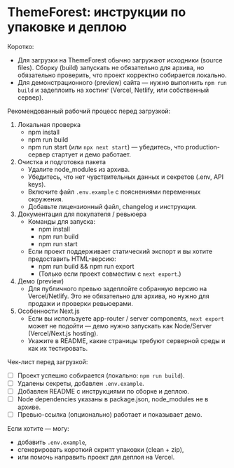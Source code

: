 # ThemeForest: инструкции по упаковке и деплою

Коротко:
- Для загрузки на ThemeForest обычно загружают исходники (source files). Сборку (build) запускать не обязательно для архива, но обязательно проверить, что проект корректно собирается локально.
- Для демонстрационного (preview) сайта — нужно выполнить `npm run build` и задеплоить на хостинг (Vercel, Netlify, или собственный сервер).

Рекомендованный рабочий процесс перед загрузкой:
1. Локальная проверка
   - npm install
   - npm run build
   - npm run start (или `npx next start`) — убедитесь, что production-сервер стартует и демо работает.
2. Очистка и подготовка пакета
   - Удалите node_modules из архива.
   - Убедитесь, что нет чувствительных данных и секретов (.env, API keys).
   - Включите файл `.env.example` с пояснениями переменных окружения.
   - Добавьте лицензионный файл, changelog и инструкции.
3. Документация для покупателя / ревьюера
   - Команды для запуска:
     - npm install
     - npm run build
     - npm run start
   - Если проект поддерживает статический экспорт и вы хотите предоставить HTML-версию:
     - npm run build && npm run export
     - (Только если проект совместим с `next export`.)
4. Демо (preview)
   - Для публичного превью задеплойте собранную версию на Vercel/Netlify. Это не обязательно для архива, но нужно для продажи и проверки ревьюерами.
5. Особенности Next.js
   - Если вы используете app-router / server components, `next export` может не подойти — демо нужно запускать как Node/Server (Vercel/Next.js hosting).
   - Укажите в README, какие страницы требуют серверной среды и как их тестировать.

Чек-лист перед загрузкой:
- [ ] Проект успешно собирается (локально: `npm run build`).
- [ ] Удалены секреты, добавлен `.env.example`.
- [ ] Добавлен README с инструкциями по сборке и деплою.
- [ ] Node dependencies указаны в package.json, node_modules не в архиве.
- [ ] Превью-ссылка (опционально) работает и показывает демо.

Если хотите — могу:
- добавить `.env.example`,
- сгенерировать короткий скрипт упаковки (clean + zip),
- или помочь направить проект для деплоя на Vercel.
